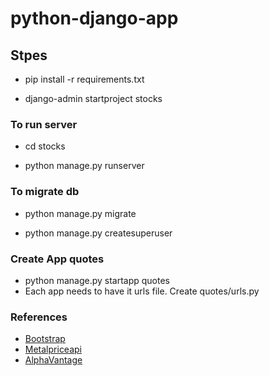 # python-django-app

## Stpes
- pip install -r requirements.txt

- django-admin startproject stocks

### To run server
- cd stocks

- python manage.py runserver

### To migrate db
- python manage.py migrate

- python manage.py createsuperuser


### Create App quotes
- python manage.py startapp quotes
- Each app needs to have it urls file. Create quotes/urls.py

### References
- [Bootstrap](https://getbootstrap.com/docs/5.2/getting-started/introduction/)
- [Metalpriceapi](https://metalpriceapi.com/dashboard)
- [AlphaVantage](https://www.alphavantage.co/documentation/)

